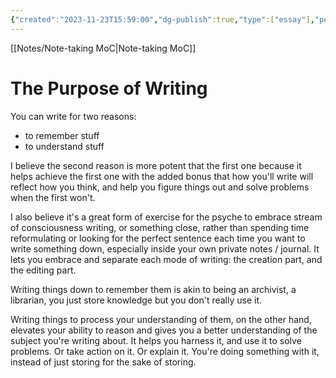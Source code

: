 ```yaml
---
{"created":"2023-11-23T15:59:00","dg-publish":true,"type":["essay"],"permalink":"/notes/the-purpose-of-writing/","dgPassFrontmatter":true,"updated":"2024-12-22T16:24:03.251+01:00"}
---
```


[[Notes/Note-taking MoC\|Note-taking MoC]]

# The Purpose of Writing

You can write for two reasons:
- to remember stuff
- to understand stuff

I believe the second reason is more potent that the first one because it helps achieve the first one with the added bonus that how you'll write will reflect how you think, and help you figure things out and solve problems when the first won't.

I also believe it's a great form of exercise for the psyche to embrace stream of consciousness writing, or something close, rather than spending time reformulating or looking for the perfect sentence each time you want to write something down, especially inside your own private notes / journal.
It lets you embrace and separate each mode of writing: the creation part, and the editing part.

Writing things down to remember them is akin to being an archivist, a librarian, you just store knowledge but you don't really use it.

Writing things to process your understanding of them, on the other hand, elevates your ability to reason and gives you a better understanding of the subject you're writing about. It helps you harness it, and use it to solve problems. Or take action on it. Or explain it. You're doing something with it, instead of just storing for the sake of storing.